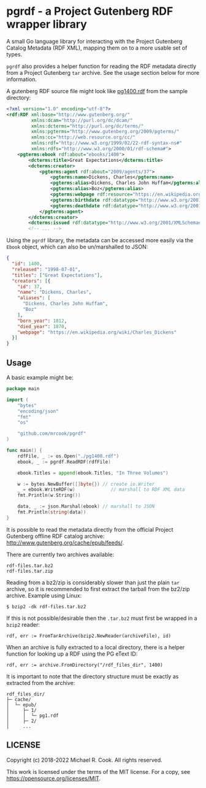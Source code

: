 # pgrdf - a Project Gutenberg RDF wrapper library

A small Go language library for interacting with the Project Gutenberg Catalog
Metadata (RDF XML), mapping them on to a more usable set of types.

`pgrdf` also provides a helper function for reading the RDF metadata directly
from a Project Gutenberg `tar` archive. See the usage section below for more
information.

A gutenberg RDF source file might look like [pg1400.rdf](samples/cache/epub/1400/pg1400.rdf)
from the sample directory:

```xml
<?xml version="1.0" encoding="utf-8"?>
<rdf:RDF xml:base="http://www.gutenberg.org/"
         xmlns:dcam="http://purl.org/dc/dcam/"
         xmlns:dcterms="http://purl.org/dc/terms/"
         xmlns:pgterms="http://www.gutenberg.org/2009/pgterms/"
         xmlns:cc="http://web.resource.org/cc/"
         xmlns:rdf="http://www.w3.org/1999/02/22-rdf-syntax-ns#"
         xmlns:rdfs="http://www.w3.org/2000/01/rdf-schema#">
    <pgterms:ebook rdf:about="ebooks/1400">
        <dcterms:title>Great Expectations</dcterms:title>
        <dcterms:creator>
            <pgterms:agent rdf:about="2009/agents/37">
                <pgterms:name>Dickens, Charles</pgterms:name>
                <pgterms:alias>Dickens, Charles John Huffam</pgterms:alias>
                <pgterms:alias>Boz</pgterms:alias>
                <pgterms:webpage rdf:resource="https://en.wikipedia.org/wiki/Charles_Dickens"/>
                <pgterms:birthdate rdf:datatype="http://www.w3.org/2001/XMLSchema#integer">1812</pgterms:birthdate>
                <pgterms:deathdate rdf:datatype="http://www.w3.org/2001/XMLSchema#integer">1870</pgterms:deathdate>
            </pgterms:agent>
        </dcterms:creator>
        <dcterms:issued rdf:datatype="http://www.w3.org/2001/XMLSchema#date">1998-07-01</dcterms:issued>
        <!-- ... -->
```

Using the `pgrdf` library, the metadata can be accessed more easily via the `Ebook`
object, which can also be un/marshalled to JSON:

```json
{
  "id": 1400,
  "released": "1998-07-01",
  "titles": ["Great Expectations"],
  "creators": [{
    "id": 37,
    "name": "Dickens, Charles",
    "aliases": [
      "Dickens, Charles John Huffam",
      "Boz"
    ],
    "born_year": 1812,
    "died_year": 1870,
    "webpage": "https://en.wikipedia.org/wiki/Charles_Dickens"
  }]
}
```

## Usage

A basic example might be:

```go
package main

import (
	"bytes"
	"encoding/json"
	"fmt"
	"os"

	"github.com/mrcook/pgrdf"
)

func main() {
	rdfFile, _ := os.Open("./pg1400.rdf")
	ebook, _ := pgrdf.ReadRDF(rdfFile)

	ebook.Titles = append(ebook.Titles, "In Three Volumes")

	w := bytes.NewBuffer([]byte{}) // create io.Writer
	_ = ebook.WriteRDF(w)             // marshall to RDF XML data
	fmt.Println(w.String())

	data, _ := json.Marshal(ebook) // marshall to JSON
	fmt.Println(string(data))
}
```

It is possible to read the metadata directly from the official Project Gutenberg
offline RDF catalog archive: http://www.gutenberg.org/cache/epub/feeds/.

There are currently two archives available:

    rdf-files.tar.bz2
    rdf-files.tar.zip

Reading from a bz2/zip is considerably slower than just the plain `tar` archive,
so it is recommended to first extract the tarball from the bz2/zip archive.
Example using Linux:

    $ bzip2 -dk rdf-files.tar.bz2

If this is not possible/desirable then the `.tar.bz2` must first be wrapped in a
`bzip2` reader:

    rdf, err := FromTarArchive(bzip2.NewReader(archiveFile), id)

When an archive is fully extracted to a local directory, there is a helper
function for looking up a RDF using the PG eText ID:

    rdf, err := archive.FromDirectory("/rdf_files_dir", 1400)

It is important to note that the directory structure must be exactly as
extracted from the archive:

    rdf_files_dir/
    ├─ cache/
    │  └─ epub/
    │     ├─ 1/
    │     │  └─ pg1.rdf
    │     ├─ 2/
    │     ...


## LICENSE

Copyright (c) 2018-2022 Michael R. Cook. All rights reserved.

This work is licensed under the terms of the MIT license.
For a copy, see <https://opensource.org/licenses/MIT>.
